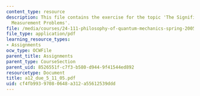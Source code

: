 ```yaml
---
content_type: resource
description: This file contains the exercise for the topic 'The Significance of the
  Measurement Problems'.
file: /media/courses/24-111-philosophy-of-quantum-mechanics-spring-2005/cf4fb99397080648a312a55612539ddd_a12_due_5_11_05.pdf
file_type: application/pdf
learning_resource_types:
- Assignments
ocw_type: OCWFile
parent_title: Assignments
parent_type: CourseSection
parent_uid: 8526551f-c7f3-b580-d944-9f41544ed892
resourcetype: Document
title: a12_due_5_11_05.pdf
uid: cf4fb993-9708-0648-a312-a55612539ddd
---
```

